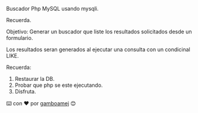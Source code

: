 Buscador Php MySQL usando mysqli.

Recuerda.

Objetivo: Generar un buscador que liste los resultados solicitados desde un formulario.

Los resultados seran generados al ejecutar una consulta con un condicinal LIKE.

Recuerda:
1. Restaurar la DB.
2. Probar que php se este ejecutando.
3. Disfruta.

⌨️ con ❤️ por [gamboamej](https://github.com/gamboamej) 😊
